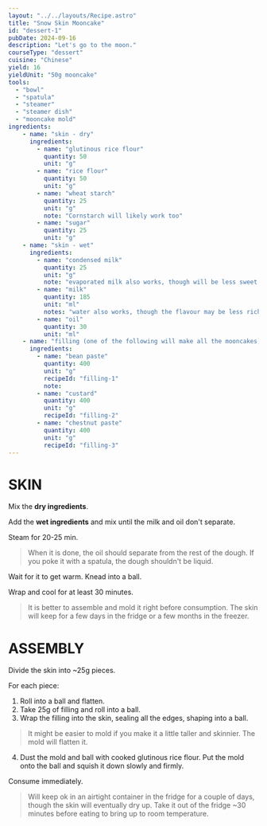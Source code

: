```yaml
---
layout: "../../layouts/Recipe.astro"
title: "Snow Skin Mooncake"
id: "dessert-1"
pubDate: 2024-09-16
description: "Let's go to the moon."
courseType: "dessert"
cuisine: "Chinese"
yield: 16
yieldUnit: "50g mooncake"
tools:
  - "bowl"
  - "spatula"
  - "steamer"
  - "steamer dish"
  - "mooncake mold"
ingredients:
    - name: "skin - dry"
      ingredients:
        - name: "glutinous rice flour"
          quantity: 50
          unit: "g"
        - name: "rice flour"
          quantity: 50
          unit: "g"
        - name: "wheat starch"
          quantity: 25
          unit: "g"
          note: "Cornstarch will likely work too"
        - name: "sugar"
          quantity: 25
          unit: "g"
    - name: "skin - wet"
      ingredients:
        - name: "condensed milk"
          quantity: 25
          unit: "g"
          note: "evaporated milk also works, though will be less sweet unless you add extra sugar"
        - name: "milk"
          quantity: 185
          unit: "ml"
          notes: "water also works, though the flavour may be less rich"
        - name: "oil"
          quantity: 30
          unit: "ml"
    - name: "filling (one of the following will make all the mooncakes)"
      ingredients:
        - name: "bean paste"
          quantity: 400
          unit: "g"
          recipeId: "filling-1"
          note:
        - name: "custard"
          quantity: 400
          unit: "g"
          recipeId: "filling-2"
        - name: "chestnut paste"
          quantity: 400
          unit: "g"
          recipeId: "filling-3"
---
```

# SKIN
Mix the **dry ingredients**.

Add the **wet ingredients** and mix until the milk and oil don't separate.

Steam for 20-25 min.
> When it is done, the oil should separate from the rest of the dough. If you poke it with a spatula, the dough shouldn't be liquid.

Wait for it to get warm. Knead into a ball.

Wrap and cool for at least 30 minutes.
> It is better to assemble and mold it right before consumption. The skin will keep for a few days in the fridge or a few months in the freezer.

# ASSEMBLY
Divide the skin into ~25g pieces.

For each piece:
1. Roll into a ball and flatten.
2. Take 25g of filling and roll into a ball.
3. Wrap the filling into the skin, sealing all the edges, shaping into a ball.
> It might be easier to mold if you make it a little taller and skinnier. The mold will flatten it.
4. Dust the mold and ball with cooked glutinous rice flour. Put the mold onto the ball and squish it down slowly and firmly.

Consume immediately.
> Will keep ok in an airtight container in the fridge for a couple of days, though the skin will eventually dry up. Take it out of the fridge ~30 minutes before eating to bring up to room temperature.